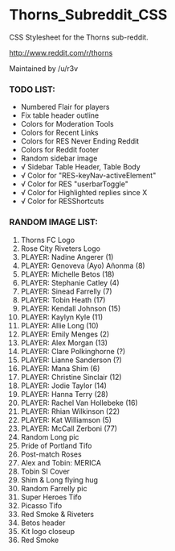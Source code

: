 # Thorns_Subreddit_CSS

CSS Stylesheet for the Thorns sub-reddit.

http://www.reddit.com/r/thorns

Maintained by /u/r3v

### TODO LIST:

* Numbered Flair for players
* Fix table header outline
* Colors for Moderation Tools
* Colors for Recent Links
* Colors for RES Never Ending Reddit
* Colors for Reddit footer
* Random sidebar image
* √	Sidebar Table Header, Table Body
* √	Color for "RES-keyNav-activeElement"
* √	Color for RES "userbarToggle"
* √	Color for Highlighted replies since X
* √	Color for RESShortcuts

### RANDOM IMAGE LIST:

01. Thorns FC Logo
02. Rose City Riveters Logo
03. PLAYER: Nadine Angerer (1)
04. PLAYER: Genoveva (Ayo) Añonma (8)
05. PLAYER: Michelle Betos (18)
06. PLAYER: Stephanie Catley (4)
07. PLAYER: Sinead Farrelly (7)
08. PLAYER: Tobin Heath (17)
09. PLAYER: Kendall Johnson (15)
10. PLAYER: Kaylyn Kyle (11)
11. PLAYER: Allie Long (10)
12. PLAYER: Emily Menges (2)
13. PLAYER: Alex Morgan (13)
14. PLAYER: Clare Polkinghorne (?)
15. PLAYER: Lianne Sanderson (?)
16. PLAYER: Mana Shim (6)
17. PLAYER: Christine Sinclair (12)
18. PLAYER: Jodie Taylor (14)
19. PLAYER: Hanna Terry (28)
20. PLAYER: Rachel Van Hollebeke (16)
21. PLAYER: Rhian Wilkinson (22)
22. PLAYER: Kat Williamson (5)
23. PLAYER: McCall Zerboni (77)
24. Random Long pic
25. Pride of Portland Tifo
26. Post-match Roses
27. Alex and Tobin: MERICA
28. Tobin SI Cover
29. Shim & Long flying hug
30. Random Farrelly pic
31. Super Heroes Tifo
32. Picasso Tifo
33. Red Smoke & Riveters
34. Betos header
35. Kit logo closeup
36. Red Smoke
